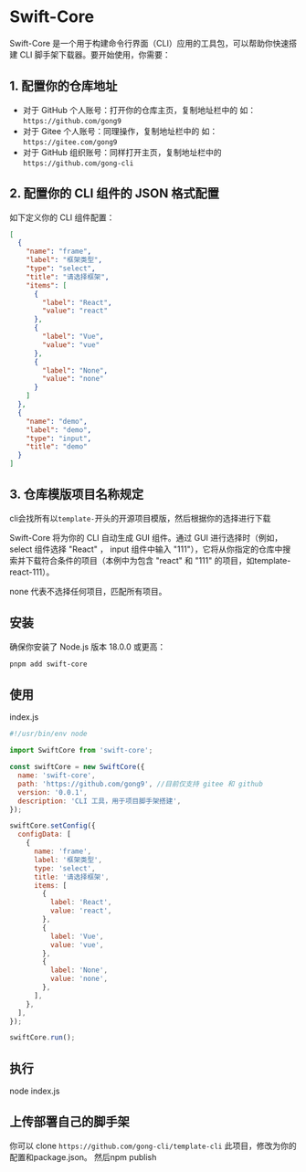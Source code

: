 # Swift-Core

Swift-Core 是一个用于构建命令行界面（CLI）应用的工具包，可以帮助你快速搭建 CLI 脚手架下载器。要开始使用，你需要：

## 1. 配置你的仓库地址



- 对于 GitHub 个人账号：打开你的仓库主页，复制地址栏中的 如：`https://github.com/gong9`
- 对于 Gitee 个人账号：同理操作，复制地址栏中的 如：`https://gitee.com/gong9`
- 对于 GitHub 组织账号：同样打开主页，复制地址栏中的 `https://github.com/gong-cli`



## 2. 配置你的 CLI 组件的 JSON 格式配置

如下定义你的 CLI 组件配置：

```json
[
  {
    "name": "frame",
    "label": "框架类型",
    "type": "select",
    "title": "请选择框架",
    "items": [
      {
        "label": "React",
        "value": "react"
      },
      {
        "label": "Vue",
        "value": "vue"
      },
      {
        "label": "None",
        "value": "none"
      }
    ]
  },
  {
    "name": "demo",
    "label": "demo",
    "type": "input",
    "title": "demo"
  }
]

```

## 3. 仓库模版项目名称规定

cli会找所有以`template-`开头的开源项目模版，然后根据你的选择进行下载

Swift-Core 将为你的 CLI 自动生成 GUI 组件。通过 GUI 进行选择时（例如，select 组件选择 "React" ， input 组件中输入 "111"），它将从你指定的仓库中搜索并下载符合条件的项目（本例中为包含 "react" 和 "111" 的项目，如template-react-111）。

none 代表不选择任何项目，匹配所有项目。


## 安装

确保你安装了 Node.js 版本 18.0.0 或更高：

```bash
pnpm add swift-core
```

## 使用

index.js

```js
#!/usr/bin/env node

import SwiftCore from 'swift-core';

const swiftCore = new SwiftCore({
  name: 'swift-core',
  path: 'https://github.com/gong9', //目前仅支持 gitee 和 github
  version: '0.0.1',
  description: 'CLI 工具，用于项目脚手架搭建',
});

swiftCore.setConfig({
  configData: [
    {
      name: 'frame',
      label: '框架类型',
      type: 'select',
      title: '请选择框架',
      items: [
        {
          label: 'React',
          value: 'react',
        },
        {
          label: 'Vue',
          value: 'vue',
        },
        {
          label: 'None',
          value: 'none',
        },
      ],
    },
  ],
});

swiftCore.run();

```

## 执行

node index.js


## 上传部署自己的脚手架

你可以 clone `https://github.com/gong-cli/template-cli` 此项目，修改为你的配置和package.json。 然后npm publish
